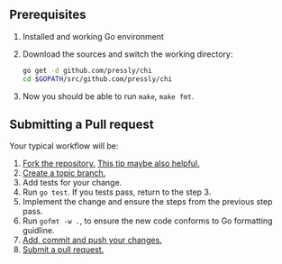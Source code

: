 ## Prerequisites

1. Installed and working Go environment
2. Download the sources and switch the working directory:

    ```bash
    go get -d github.com/pressly/chi
    cd $GOPATH/src/github.com/pressly/chi
    ```

3. Now you should be able to run `make`, `make fmt`.

## Submitting a Pull request

Your typical workflow will be:

1. [Fork the repository.][fork] [This tip maybe also helpful.][go-fork-tip]
2. [Create a topic branch.][branch]
3. Add tests for your change.
4. Run `go test`. If you tests pass, return to the step 3.
5. Implement the change and ensure the steps from the previous step pass.
6. Run `gofmt -w .`, to ensure the new code conforms to Go formatting guidline.
7. [Add, commit and push your changes.][git-help] 
8. [Submit a pull request.][pull-req]


[go-fork-tip]: http://blog.campoy.cat/2014/03/github-and-go-forking-pull-requests-and.html 
[fork]: https://help.github.com/articles/fork-a-repo
[branch]: http://learn.github.com/p/branching.html
[git-help]: https://guides.github.com
[pull-req]: https://help.github.com/articles/using-pull-requests
